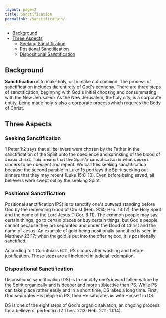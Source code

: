 ```yaml
---
layout: pagev2
title: Sanctification
permalink: /sanctification/
---
```

- [Background](#background)
- [Three Aspects](#three-aspects)
  - [Seeking Sanctification](#seeking-sanctification)
  - [Positional Sanctification](#positional-sanctification)
  - [Dispositional Sanctification](#dispositional-sanctification)

## Background

**Sanctification** is to make holy, or to make not common. The process of sanctification includes the entirety of God's economy. There are three steps of sanctification, beginning with God's initial choosing and consummating with the New Jerusalem. As the New Jerusalem, the holy city, is a corporate entity, being made holy is also a corporate process which requires the Body of Christ. 

## Three Aspects

### Seeking Sanctification

1 Peter 1:2 says that all believers were chosen by the Father in the sanctification of the Spirit unto the obedience and sprinkling of the blood of Jesus christ. This means that the Spirit's sanctification is what causes sinners to be obedient and repent. We call this seeking sanctification because the second parable in Luke 15 portrays the Spirit seeking out sinners that they may repent (Luke 15:8-10). Even before being saved, all believers were swept out by the seeking Spirit.

### Positional Sanctification

Positional sanctification (PS) is to sanctify one's outward standing before God by the redeeming blood of Christ (Heb. 9:14; Heb. 13:12), the Holy Spirit and the name of the Lord Jesus (1 Cor. 6:11). The common people may say certain things, go to certain places or buy certain things, but God's people cannot because they are separated and under the blood of Christ and the name of Jesus. An example of gold being positionally sanctified is seen in Matthew 23:17; when the gold is put into the offering box, it is positionally sanctified.

According to 1 Corinthians 6:11, PS occurs after washing and before justification. These steps are all included in judicial redemption.

### Dispositional Sanctification

Dispositional sanctification (DS) is to sanctify one's inward fallen nature by the Spirit organically and is deeper and more subjective than PS. While PS can take place rather easily and in a short time, DS takes a long time. First, God separates His people in PS, then He saturates us with Himself in DS.

DS is one of the eight steps of God's organic salvation, an ongoing process for a believers' perfection (2 Thes. 2:13; Heb. 2:11; 10:14).

